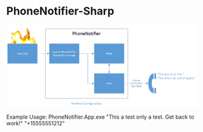 PhoneNotifier-Sharp
====================


![Alt text](/Documents/overview.png?raw=true "Overview")


Example Usage:
PhoneNotifier.App.exe "This a test only a test. Get back to work!" "+15555551212"
